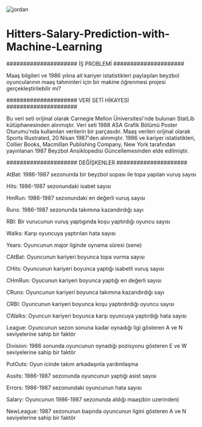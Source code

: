 

![jordan](https://user-images.githubusercontent.com/75579555/167677470-b62deb59-e6ef-4208-a069-d4f4ac2452db.PNG)



# Hitters-Salary-Prediction-with-Machine-Learning

#####################
İŞ PROBLEMİ
#####################

Maaş bilgileri ve 1986 yılına ait kariyer istatistikleri paylaşılan beyzbol
oyuncularının maaş tahminleri için bir makine öğrenmesi projesi gerçekleştirilebilir mi?


#####################
VERİ SETİ HİKAYESİ
##################### 

Bu veri seti orijinal olarak Carnegie Mellon Üniversitesi'nde bulunan StatLib kütüphanesinden alınmıştır.
Veri seti 1988 ASA Grafik Bölümü Poster Oturumu'nda kullanılan verilerin bir parçasıdır.
Maaş verileri orijinal olarak Sports Illustrated, 20 Nisan 1987'den alınmıştır.
1986 ve kariyer istatistikleri, Collier Books, Macmillan Publishing Company, New York tarafından yayınlanan
1987 Beyzbol Ansiklopedisi Güncellemesinden elde edilmiştir.


#####################
DEĞİŞKENLER
#####################

AtBat: 1986-1987 sezonunda bir beyzbol sopası ile topa yapılan vuruş sayısı

Hits: 1986-1987 sezonundaki isabet sayısı

HmRun: 1986-1987 sezonundaki en değerli vuruş sayısı

Runs: 1986-1987 sezonunda takımına kazandırdığı sayı

RBI: Bir vurucunun vuruş yaptıgında koşu yaptırdığı oyuncu sayısı

Walks: Karşı oyuncuya yaptırılan hata sayısı

Years: Oyuncunun major liginde oynama süresi (sene)

CAtBat: Oyuncunun kariyeri boyunca topa vurma sayısı

CHits: Oyuncunun kariyeri boyunca yaptığı isabetli vuruş sayısı

CHmRun: Oyucunun kariyeri boyunca yaptığı en değerli sayısı

CRuns: Oyuncunun kariyeri boyunca takımına kazandırdığı sayı

CRBI: Oyuncunun kariyeri boyunca koşu yaptırdırdığı oyuncu sayısı

CWalks: Oyuncun kariyeri boyunca karşı oyuncuya yaptırdığı hata sayısı

League: Oyuncunun sezon sonuna kadar oynadığı ligi gösteren A ve N seviyelerine sahip bir faktör

Division: 1986 sonunda oyuncunun oynadığı pozisyonu gösteren E ve W seviyelerine sahip bir faktör

PutOuts: Oyun icinde takım arkadaşınla yardımlaşma

Assits: 1986-1987 sezonunda oyuncunun yaptığı asist sayısı

Errors: 1986-1987 sezonundaki oyuncunun hata sayısı

Salary: Oyuncunun 1986-1987 sezonunda aldığı maaş(bin uzerinden)

NewLeague: 1987 sezonunun başında oyuncunun ligini gösteren A ve N seviyelerine sahip bir faktör


